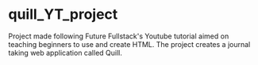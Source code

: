 # quill_YT_project
Project made following Future Fullstack's Youtube tutorial aimed on teaching beginners to use and create HTML.
The project creates a journal taking web application called Quill.
